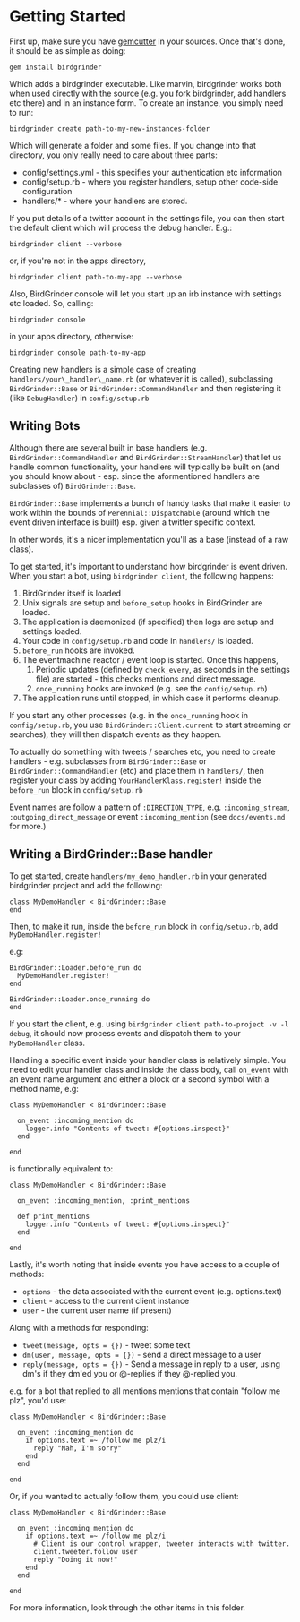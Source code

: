 # Getting Started #

First up, make sure you have [gemcutter](http://gemcutter.org/)
in your sources. Once that's done, it should be as simple as doing:

    gem install birdgrinder
  
Which adds a birdgrinder executable. Like marvin, birdgrinder works
both when used directly with the source (e.g. you fork birdgrinder, 
add handlers etc there) and in an instance form. To create an instance,
you simply need to run:

    birdgrinder create path-to-my-new-instances-folder
  
Which will generate a folder and some files. If you change into that
directory, you only really need to care about three parts:

- config/settings.yml - this specifies your authentication etc information
- config/setup.rb - where you register handlers, setup other code-side configuration
- handlers/* - where your handlers are stored.

If you put details of a twitter account in the settings file, you can then
start the default client which will process the debug handler. E.g.:

    birdgrinder client --verbose
  
or, if you're not in the apps directory,

    birdgrinder client path-to-my-app --verbose
  
Also, BirdGrinder console will let you start up an irb instance with
settings etc loaded. So, calling:

    birdgrinder console
  
in your apps directory, otherwise:

    birdgrinder console path-to-my-app
  
Creating new handlers is a simple case of creating `handlers/your\_handler\_name.rb`
(or whatever it is called), subclassing `BirdGrinder::Base` or `BirdGrinder::CommandHandler`
and then registering it (like `DebugHandler`) in `config/setup.rb`

## Writing Bots ##

Although there are several built in base handlers (e.g. `BirdGrinder::CommandHandler`
and `BirdGrinder::StreamHandler`) that let us handle common functionality, your handlers
will typically be built on (and you should know about - esp. since the aformentioned 
handlers are subclasses of) `BirdGrinder::Base`.

`BirdGrinder::Base` implements a bunch of handy tasks that make it easier to work
within the bounds of `Perennial::Dispatchable` (around which the event driven interface
is built) esp. given a twitter specific context.

In other words, it's a nicer implementation you'll as a base (instead of a raw class).

To get started, it's important to understand how birdgrinder is event driven. When you
start a bot, using `birdgrinder client`, the following happens:

1. BirdGrinder itself is loaded
2. Unix signals are setup and `before_setup` hooks in BirdGrinder are loaded.
3. The application is daemonized (if specified) then logs are setup and settings loaded.
4. Your code in `config/setup.rb` and code in `handlers/` is loaded.
5. `before_run` hooks are invoked.
6. The eventmachine reactor / event loop is started. Once this happens,
   1. Periodic updates (defined by `check_every`, as seconds in the settings file) are started - this checks mentions and direct message.
   2. `once_running` hooks are invoked (e.g. see the `config/setup.rb`)
7. The application runs until stopped, in which case it performs cleanup.

If you start any other processes (e.g. in the `once_running` hook in `config/setup.rb`,
you use `BirdGrinder::Client.current` to start streaming or searches), they will then
dispatch events as they happen.

To actually do something with tweets / searches etc, you need to create handlers - e.g.
subclasses from `BirdGrinder::Base` or `BirdGrinder::CommandHandler` (etc) and place them
in `handlers/`, then register your class by adding `YourHandlerKlass.register!` inside the
`before_run` block in `config/setup.rb`

Event names are follow a pattern of `:DIRECTION_TYPE`, e.g. `:incoming_stream`, `:outgoing_direct_message`
or event `:incoming_mention` (see `docs/events.md` for more.)

## Writing a BirdGrinder::Base handler ##

To get started, create `handlers/my_demo_handler.rb` in your generated birdgrinder project
and add the following:

    class MyDemoHandler < BirdGrinder::Base
    end
    
Then, to make it run, inside the `before_run` block in `config/setup.rb`, add `MyDemoHandler.register!`

e.g:

    BirdGrinder::Loader.before_run do
      MyDemoHandler.register!
    end

    BirdGrinder::Loader.once_running do
    end
    
If you start the client, e.g. using `birdgrinder client path-to-project -v -l debug`,
it should now process events and dispatch them to your `MyDemoHandler` class.

Handling a specific event inside your handler class is relatively simple. You need to
edit your handler class and inside the class body, call `on_event` with an event name
argument and either a block or a second symbol with a method name, e.g:

    class MyDemoHandler < BirdGrinder::Base
      
      on_event :incoming_mention do
        logger.info "Contents of tweet: #{options.inspect}"
      end
    
    end
    
is functionally equivalent to:

    class MyDemoHandler < BirdGrinder::Base
  
      on_event :incoming_mention, :print_mentions
      
      def print_mentions
        logger.info "Contents of tweet: #{options.inspect}"
      end

    end
    
Lastly, it's worth noting that inside events you have access to a couple of
methods:

- `options` - the data associated with the current event (e.g. options.text)
- `client` - access to the current client instance
- `user` - the current user name (if present)

Along with a methods for responding:

- `tweet(message, opts = {})` - tweet some text
- `dm(user, message, opts = {})` - send a direct message to a user
- `reply(message, opts = {})` - Send a message in reply to a user, using dm's if they dm'ed you or @-replies if they @-replied you.

e.g. for a bot that replied to all mentions mentions that contain "follow me plz", you'd use:

    class MyDemoHandler < BirdGrinder::Base
    
      on_event :incoming_mention do
        if options.text =~ /follow me plz/i
          reply "Nah, I'm sorry"
        end
      end
    
    end
    
Or, if you wanted to actually follow them, you could use client:

    class MyDemoHandler < BirdGrinder::Base
  
      on_event :incoming_mention do
        if options.text =~ /follow me plz/i
          # Client is our control wrapper, tweeter interacts with twitter.
          client.tweeter.follow user
          reply "Doing it now!"
        end
      end
  
    end
    
For more information, look through the other items in this folder.